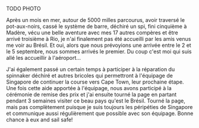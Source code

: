 TODO PHOTO

Après un mois en mer, autour de 5000 milles parcourus, avoir traversé le pot-aux-noirs, cassé le système de barre, déchiré un spi, fini cinquième à Madère, vécu une belle aventure avec mes 17 autres compères et être arrivé troisième à Rio, je n'ai finalement pas été accueilli par les amis venus me voir au Brésil. Et oui, alors que nous prévoyions une arrivée entre le 2 et le 5 septembre, nous sommes arrivés le premier. Du coup c'est moi qui suis allé les accueillir à l'aéroport...

J'ai également passé un certain temps à participer à la réparation du spinnaker déchiré et autres bricoles qui permettront à l'équipage de Singapore de continuer la course vers Cape Town, leur prochaine étape. Une fois cette aide apportée à l'équipage, nous avons participé à la cérémonie de remise des prix et j'ai ensuite tourné la page en partant pendant 3 semaines visiter ce beau pays qu'est le Brésil. Tourné la page, mais pas complètement puisque je suis toujours les péripéties de Singapore et communique aussi régulièrement que possible avec son équipage. Bonne chance à eux and sail safe!
